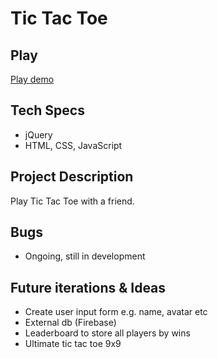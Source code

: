 # Tic Tac Toe

## Play

[Play demo](https://mhulbert85.github.io/TicTacToe/)

## Tech Specs

- jQuery
- HTML, CSS, JavaScript

## Project Description

Play Tic Tac Toe with a friend.

## Bugs

- Ongoing, still in development

## Future iterations & Ideas

- Create user input form e.g. name, avatar etc
- External db (Firebase)
- Leaderboard to store all players by wins
- Ultimate tic tac toe 9x9
